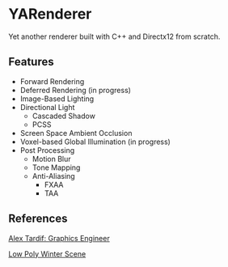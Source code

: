 # YARenderer

Yet another renderer built with C++ and Directx12 from scratch. 

## Features

- Forward Rendering
- Deferred Rendering (in progress)
- Image-Based Lighting
- Directional Light
  - Cascaded Shadow
  - PCSS
- Screen Space Ambient Occlusion
- Voxel-based Global Illumination (in progress)
- Post Processing
  - Motion Blur
  - Tone Mapping
  - Anti-Aliasing
    - FXAA
    - TAA

## References

[Alex Tardif: Graphics Engineer](https://alextardif.com/TAA.html)

[Low Poly Winter Scene](https://sketchfab.com/3d-models/low-poly-winter-scene-2ffe1ed449414cc184078dd1e2882284)